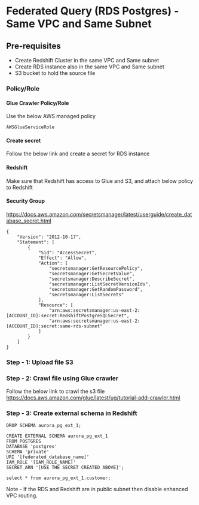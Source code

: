 # Federated Query (RDS Postgres) - Same VPC and Same Subnet

## Pre-requisites
- Create Redshift Cluster in the same VPC and Same subnet
- Create RDS instance also in the same VPC and Same subnet
- S3 bucket to hold the source file

### Policy/Role

#### Glue Crawler Policy/Role
Use the below AWS managed policy 
```
AWSGlueServiceRole
```

#### Create secret
Follow the below link and create a secret for RDS instance

#### Redshift
Make sure that Redshift has access to Glue and S3, and attach below policy to Redshift

#### Security Group

https://docs.aws.amazon.com/secretsmanager/latest/userguide/create_database_secret.html

```
{
    "Version": "2012-10-17",
    "Statement": [
        {
            "Sid": "AccessSecret",
            "Effect": "Allow",
            "Action": [
                "secretsmanager:GetResourcePolicy",
                "secretsmanager:GetSecretValue",
                "secretsmanager:DescribeSecret",
                "secretsmanager:ListSecretVersionIds",
                "secretsmanager:GetRandomPassword",
                "secretsmanager:ListSecrets"
            ],
            "Resource": [
                "arn:aws:secretsmanager:us-east-2:[ACCOUNT_ID]:secret:RedshiftPostgreSQLSecret",
                "arn:aws:secretsmanager:us-east-2:[ACCOUNT_ID]:secret:same-rds-subnet"
            ]
        }
    ]
}
```

### Step - 1: Upload file S3

### Step - 2: Crawl file using Glue crawler
Follow the below link to crawl the s3 file
https://docs.aws.amazon.com/glue/latest/ug/tutorial-add-crawler.html

### Step - 3: Create external schema in Redshift
```
DROP SCHEMA aurora_pg_ext_1;

CREATE EXTERNAL SCHEMA aurora_pg_ext_1
FROM POSTGRES
DATABASE 'postgres'
SCHEMA 'private'
URI '[federated_database_name]'
IAM_ROLE '[IAM_ROLE_NAME]'
SECRET_ARN '[USE THE SECRET CREATED ABOVE]';

select * from aurora_pg_ext_1.customer;
```

Note - If the RDS and Redshift are in public subnet then disable enhanced VPC routing.
